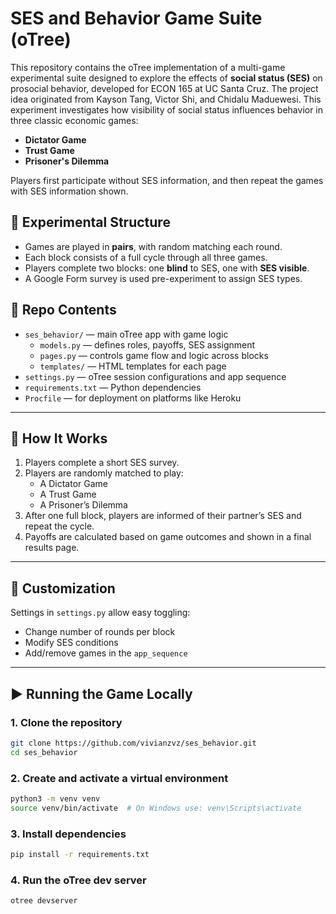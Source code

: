 # SES and Behavior Game Suite (oTree)

This repository contains the oTree implementation of a multi-game experimental suite designed to explore the effects of **social status (SES)** on prosocial behavior, developed for ECON 165 at UC Santa Cruz. The project idea originated from Kayson Tang, Victor Shi, and Chidalu Maduewesi.
This experiment investigates how visibility of social status influences behavior in three classic economic games:
- **Dictator Game**
- **Trust Game**
- **Prisoner's Dilemma**

Players first participate without SES information, and then repeat the games with SES information shown.

## 🧪 Experimental Structure
- Games are played in **pairs**, with random matching each round.
- Each block consists of a full cycle through all three games.
- Players complete two blocks: one **blind** to SES, one with **SES visible**.
- A Google Form survey is used pre-experiment to assign SES types.

## 📁 Repo Contents
- `ses_behavior/` — main oTree app with game logic
  - `models.py` — defines roles, payoffs, SES assignment
  - `pages.py` — controls game flow and logic across blocks
  - `templates/` — HTML templates for each page
- `settings.py` — oTree session configurations and app sequence
- `requirements.txt` — Python dependencies
- `Procfile` — for deployment on platforms like Heroku

---

## 🧩 How It Works

1. Players complete a short SES survey.
2. Players are randomly matched to play:
   - A Dictator Game
   - A Trust Game
   - A Prisoner’s Dilemma
3. After one full block, players are informed of their partner’s SES and repeat the cycle.
4. Payoffs are calculated based on game outcomes and shown in a final results page.

---

## 🔧 Customization

Settings in `settings.py` allow easy toggling:
- Change number of rounds per block
- Modify SES conditions
- Add/remove games in the `app_sequence`

---

## ▶️ Running the Game Locally

### 1. Clone the repository
```bash
git clone https://github.com/vivianzvz/ses_behavior.git
cd ses_behavior
```

### 2. Create and activate a virtual environment
```bash
python3 -m venv venv
source venv/bin/activate  # On Windows use: venv\Scripts\activate
```

### 3.  Install dependencies
```bash
pip install -r requirements.txt
```

### 4. Run the oTree dev server
```bash
otree devserver
```
